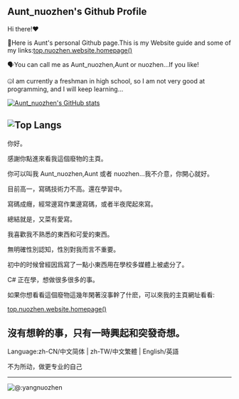 ## Aunt_nuozhen's Github Profile

Hi there!❤

🚀Here is Aunt's personal Github page.This is my Website guide and some of my links:[top.nuozhen.website.homepage()](https://nuozhen.top/)

🗣You can call me as Aunt_nuozhen,Aunt or nuozhen...If you like!

🤐I am currently a freshman in high school, so I am not very good at programming, and I will keep learning...

[![Aunt_nuozhen's GitHub stats](https://github-readme-stats.vercel.app/api?username=yangnuozhen&show_icons=true&theme=synthwave)](https://github.com/yangnuozhen)

![Top Langs](https://github-readme-stats.vercel.app/api/top-langs/?username=yangnuozhen&show_icons=true&theme=synthwave)
---

你好。

感謝你點進來看我這個廢物的主頁。

你可以叫我 Aunt_nuozhen,Aunt 或者 nuozhen...我不介意，你開心就好。

目前高一，寫碼技術力不高。還在學習中。

寫碼成癮，經常邊寫作業邊寫碼，或者半夜爬起來寫。

總結就是，又菜有愛寫。

我喜歡我不熟悉的東西和可愛的東西。

無明確性別認知，性別對我而言不重要。

初中的时候曾經因爲寫了一點小東西用在學校多媒體上被處分了。

C# 正在學，想做很多很多的事。

如果你想看看這個廢物這幾年閑著沒事幹了什麽，可以來我的主頁網址看看:

[top.nuozhen.website.homepage()](https://nuozhen.top/)

沒有想幹的事，只有一時興起和突發奇想。
---

Language:zh-CN/中文简体 | zh-TW/中文繁體 | English/英語

不为所动，做更专业的自己

---

![@:yangnuozhen](https://count.getloli.com/get/@:yangnuozhen?theme=rule34)
